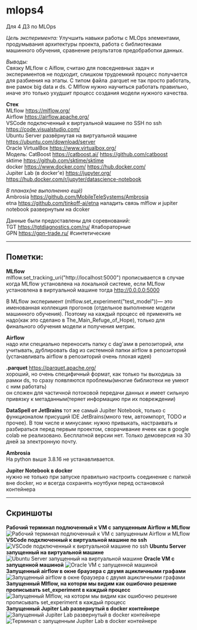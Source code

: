 # mlops4
Для 4 ДЗ по MLOps

_Цель эксперимента:_ Улучшить навыки работы с MLOps элементами, продумывания архитектуры проекта, работа с библиотеками машинного обучения, сравнение результатов предобработки данных. 

_Выводы:_  
Связку MLflow с Aiflow, считаю для повседневных задач и экспериментов не подходит, слишком трудоемкий процесс получается для разбиения на этапы.
С типом файла .parquet не так просто работать, вне рамок big data и ds.
С Mlflow нужно научиться работать правильно, иначе это только ухудшит процесс создания модели нужного качества.  

**Стек**  
MLflow  https://mlflow.org/  
Airflow  https://airflow.apache.org/  
VSCode подключенный к виртуальной машине по SSH по ssh  https://code.visualstudio.com/    
Ubuntu Server развёрнутая на виртуальной машине https://ubuntu.com/download/server  
Oracle VirtualBox https://www.virtualbox.org/  
Модель: CatBoost https://catboost.ai/   https://github.com/catboost  
sktime https://github.com/sktime/sktime  
docker https://www.docker.com/  https://hub.docker.com/  
Jupiter Lab (в docker'е) https://jupyter.org/ https://hub.docker.com/r/jupyter/datascience-notebook

 _В планах(не выполненно ещё)_  
Ambrosia https://github.com/MobileTeleSystems/Ambrosia    
etna https://github.com/tinkoff-ai/etna 
наладить связь mlflow и jupiter notebook развернутым на dcoker 


Данные были предоставлены для соревнований:  
TGT https://tgtdiagnostics.com/ru/ #лабораторные  
GPN https://gpn-trade.ru/ #синтетические

---
**Пометки:**  
---  


**MLflow**  
mlflow.set_tracking_uri("http://localhost:5000") прописывается 
в случае когда MLflow установлена на локальной системе,
если MLflow установлена в виртуальной машине тогда http://0.0.0.0:5000  

В MLflow эксперимент (mlflow.set_experiment("test_model"))— это именованная коллекция прогонов (отдельное выполнение модели машинного обучения). Поэтому на каждый процесс её применять не надо(как это сделано в The_Main_Refuge_of_Hope), только для финального обучения модели и получения метрик.

**Airflow**  
надо или специально переносить папку с dag'ами в репозиторий, или учитывать, дублировать dag из системной папки airflow в репозиторий (устанавливать airflow в репозиторий очень плохая идея)

**.parquet**   https://parquet.apache.org/  
хороший, но очень специфичный формат, как только ты выходишь за рамки ds,
то сразу появляются проблемы(многие библиотеки не умеют с ним работать)  
он сложен для частичной потоковой передачи данных и имеет сильную привязку к метаданным(теряет информацию при их повреждении)

**DataSpell от JetBrains**
тот же самый Jupiter Notebook, только с функционалом присущий IDE JetBrains(много тем, автоимпорт, TODO и прочее). В том числе и минусами: нужно привыкать, настраивать и разбираться перед первым проектом, сворачивание ячеек как в google colab не реализовано. Бесплатной версии нет. Только демоверсия на 30 дней за электронную почту.
  
  **Ambrosia**  
На python выше 3.8.16 не устанавливается.

**Jupiter Notebook в docker**  
нужно не только при запуске правильно настроить соединение с папкой вне docker, но и всегда сохранять ноутбуки перед остановкой контейнера
  
---
**Скриншоты**
---  

**Рабочий терминал подлюченный к VM с запущенным Airflow и MLflow**
![Рабочий терминал подлюченный к VM с запущенным Airflow и MLflow](image-1.png)
**VSСode подключенный к виртуальной машине по ssh**
![VSСode подключенный к виртуальной машине по ssh](image-5.png)
**Ubuntu Server запущенный на виртуальной машине**
![Ubuntu Server запущенный на виртуальной машине](image-3.png)
**Oracle VM с запущенной машиной**
![Oracle VM с запущенной машиной](image-4.png)
**Запущенный airflow в окне браузера с двумя ацикличными графами**
![Запущенный airflow в окне браузера с двумя ацикличными графами](image.png)
**Запущенный Mlflow, на которм мы видим как ошибочно решение прописывать set_experiment в каждый процесс**
![Запущенный Mlflow, на которм мы видим как ошибочно решение прописывать set_experiment в каждый процесс](image-2.png)
**Запущенный Jupiter Lab развернутый в docker контейнере**
![Запущенный Jupiter Lab развернутый в docker контейнере](image-6.png)
![Терминал с запущенным Jupiter Lab в docker контейнере](image-7.png)